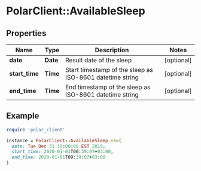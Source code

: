 # PolarClient::AvailableSleep

## Properties

| Name | Type | Description | Notes |
| ---- | ---- | ----------- | ----- |
| **date** | **Date** | Result date of the sleep | [optional] |
| **start_time** | **Time** | Start timestamp of the sleep as ISO-8601 datetime string | [optional] |
| **end_time** | **Time** | End timestamp of the sleep as ISO-8601 datetime string | [optional] |

## Example

```ruby
require 'polar_client'

instance = PolarClient::AvailableSleep.new(
  date: Tue Dec 31 19:00:00 EST 2019,
  start_time: 2020-01-01T00:39:07+03:00,
  end_time: 2020-01-01T09:39:07+03:00
)
```

